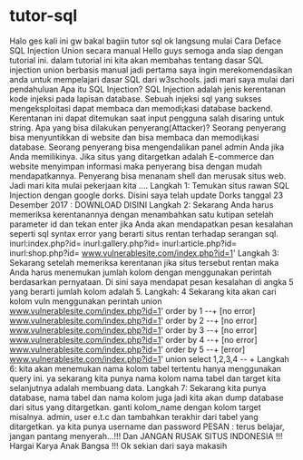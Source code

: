 # tutor-sql
Halo ges kali ini gw bakal bagiin tutor sql ok langsung mulai  Cara Deface SQL Injection Union secara manual Hello guys semoga anda siap dengan tutorial ini. dalam tutorial ini kita akan membahas tentang dasar SQL injection union berbasis manual jadi pertama saya ingin merekomendasikan anda untuk mempelajari dasar SQL dari w3schools. jadi mari saya mulai dari pendahuluan Apa itu SQL Injection? SQL Injection adalah jenis kerentanan kode injeksi pada lapisan database. Sebuah injeksi sql yang sukses mengeksploitasi dapat membaca dan memodi¡kasi database backend. Kerentanan ini dapat ditemukan saat input pengguna salah disaring untuk string. Apa yang bisa dilakukan penyerang(Attacker)? Seorang penyerang bisa menyuntikkan di website dan bisa membaca dan memodi¡kasi database. Seorang penyerang bisa mengendalikan panel admin Anda jika Anda memilikinya. Jika situs yang ditargetkan adalah E-commerce dan website menyimpan informasi maka penyerang bisa dengan mudah mendapatkannya. Penyerang bisa menanam shell dan merusak situs web. Jadi mari kita mulai pekerjaan kita .... Langkah 1: Temukan situs rawan SQL Injection dengan google dorks. Disini saya telah update Dorks tanggal 23 Desember 2017 : DOWNLOAD DISINI Langkah 2: Sekarang Anda harus memeriksa kerentanannya dengan menambahkan satu kutipan setelah parameter id dan tekan enter jika Anda akan mendapatkan pesan kesalahan seperti sql syntax error yang berarti situs rentan terhadap serangan sql. inurl:index.php?id= inurl:gallery.php?id= inurl:article.php?id= inurl:shop.php?id= www.vulnerablesite.com/index.php?id=1' Langkah 3: Sekarang setelah memeriksa kerentanan jika situs tersebut rentan maka Anda harus menemukan jumlah kolom dengan menggunakan perintah berdasarkan pernyataan. Di sini saya mendapat pesan kesalahan di angka 5 yang berarti jumlah kolom adalah 5. Langkah: 4 Sekarang kita akan cari kolom vuln menggunakan perintah union www.vulnerablesite.com/index.php?id=1' order by 1 --+ [no error] www.vulnerablesite.com/index.php?id=1' order by 2 --+ [no error] www.vulnerablesite.com/index.php?id=1' order by 3 --+ [no error] www.vulnerablesite.com/index.php?id=1' order by 4 --+ [no error] www.vulnerablesite.com/index.php?id=1' order by 5 --+ [error] www.vulnerablesite.com/index.php?id=1' union select 1,2,3,4 -- + Langkah 6: kita akan menemukan nama kolom tabel tertentu hanya menggunakan query ini. ya sekarang kita punya nama kolom nama tabel dan target kita selanjutnya adalah membuang data. Langkah 7: Sekarang kita punya database, nama tabel dan nama kolom juga jadi kita akan dump database dari situs yang ditargetkan. ganti kolom_name dengan kolom target misalnya. admin, user e.t.c dan tambahkan terakhir dari tabel yang ditargetkan. ya kita punya username dan password PESAN : terus belajar, jangan pantang menyerah...!!! Dan JANGAN RUSAK SITUS INDONESIA !!! Hargai Karya Anak Bangsa !!!  Ok sekian dari saya makasih
